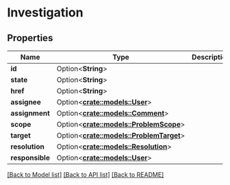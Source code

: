 # Investigation

## Properties

Name | Type | Description | Notes
------------ | ------------- | ------------- | -------------
**id** | Option<**String**> |  | [optional]
**state** | Option<**String**> |  | [optional]
**href** | Option<**String**> |  | [optional]
**assignee** | Option<[**crate::models::User**](user.md)> |  | [optional]
**assignment** | Option<[**crate::models::Comment**](comment.md)> |  | [optional]
**scope** | Option<[**crate::models::ProblemScope**](ProblemScope.md)> |  | [optional]
**target** | Option<[**crate::models::ProblemTarget**](ProblemTarget.md)> |  | [optional]
**resolution** | Option<[**crate::models::Resolution**](Resolution.md)> |  | [optional]
**responsible** | Option<[**crate::models::User**](user.md)> |  | [optional]

[[Back to Model list]](../README.md#documentation-for-models) [[Back to API list]](../README.md#documentation-for-api-endpoints) [[Back to README]](../README.md)


